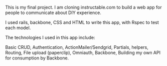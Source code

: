 This is my final project. I am cloning instructable.com to build a web app for people to communicate about DIY experience.

I used rails, backbone, CSS and HTML to write this app, with Rspec to test each model.

The technologies I used in this app include:

Basic CRUD,
Authentication,
ActionMailer/Sendgrid,
Partials, helpers,
Routing,
File upload (paperclip),
Omniauth,
Backbone,
Building my own API for consumption by Backbone.